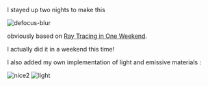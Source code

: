 I stayed up two nights to make this


![defocus-blur](https://github.com/mansen420/ray-tracing-in-one-weekend-again...-/assets/50342436/8ce37945-bfa7-492e-ad63-cffd2427d9f0)

obviously based on [Ray Tracing in One Weekend](https://raytracing.github.io/books/RayTracingInOneWeekend.html).

I actually did it in a weekend this time!

I also added my own implementation of light and emissive materials : 

![nice2](https://github.com/mansen420/ray-tracing-in-one-weekend-again...-/assets/50342436/ba8ca04c-7430-4523-ae5b-358b99d5f5ec)
![light](https://github.com/mansen420/ray-tracing-in-one-weekend-again...-/assets/50342436/8bfd3b1a-185b-47dc-a7f6-de6a359591ee)




